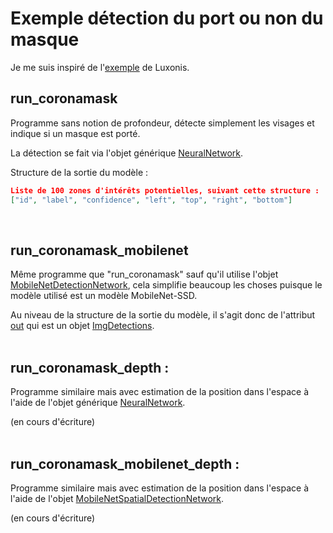 # Exemple détection du port ou non du masque

Je me suis inspiré de l'[exemple](https://github.com/luxonis/depthai-experiments/tree/master/gen2-coronamask) de Luxonis.


## run_coronamask
Programme sans notion de profondeur, détecte simplement les visages et indique si un masque est porté.

La détection se fait via l'objet générique [NeuralNetwork](https://docs.luxonis.com/projects/api/en/latest/references/python/#depthai.NeuralNetwork).

Structure de la sortie du modèle :
```json
Liste de 100 zones d'intérêts potentielles, suivant cette structure :
["id", "label", "confidence", "left", "top", "right", "bottom"]
```
<br>


## run_coronamask_mobilenet
Même programme que "run_coronamask" sauf qu'il utilise l'objet [MobileNetDetectionNetwork](https://docs.luxonis.com/projects/api/en/latest/references/python/#depthai.MobileNetDetectionNetwork), cela simplifie beaucoup les choses puisque le modèle utilisé est un modèle MobileNet-SSD.

Au niveau de la structure de la sortie du modèle, il s'agit donc de l'attribut [out](https://docs.luxonis.com/projects/api/en/latest/references/python/#depthai.DetectionNetwork.out) qui est un objet [ImgDetections](https://docs.luxonis.com/projects/api/en/latest/references/python/#depthai.ImgDetections).
<br><br>


## run_coronamask_depth : 
Programme similaire mais avec estimation de la position dans l'espace à l'aide de l'objet générique [NeuralNetwork](https://docs.luxonis.com/projects/api/en/latest/references/python/#depthai.NeuralNetwork).

(en cours d'écriture)
<br><br>


## run_coronamask_mobilenet_depth : 
Programme similaire mais avec estimation de la position dans l'espace à l'aide de l'objet [MobileNetSpatialDetectionNetwork](https://docs.luxonis.com/projects/api/en/latest/references/python/#depthai.MobileNetSpatialDetectionNetwork).

(en cours d'écriture)
